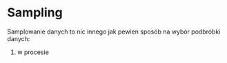 # Sampling
Samplowanie danych to nic innego jak pewien sposób na wybór podbróbki danych:
1. w procesie 
